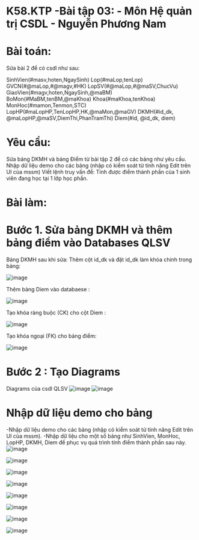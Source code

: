 # K58.KTP -Bài tập 03: - Môn Hệ quản trị CSDL - Nguyễn Phương Nam 
# Bài toán:
 Sửa bài 2 để có csdl như sau:

 SinhVien(#masv,hoten,NgaySinh)
 Lop(#maLop,tenLop)
 GVCN(#@maLop,#@magv,#HK)
 LopSV(#@maLop,#@maSV,ChucVu)
 GiaoVien(#magv,hoten,NgaySinh,@maBM)
 BoMon(#MaBM,tenBM,@maKhoa)
 Khoa(#maKhoa,tenKhoa)
 MonHoc(#mamon,Tenmon,STC)
 LopHP(#maLopHP,TenLopHP,HK,@maMon,@maGV)
 DKMH(#id_dk, @maLopHP,@maSV,DiemThi,PhanTramThi)
 Diem(#id, @id_dk, diem)
# Yêu cầu:
 Sửa bảng DKMH và bảng Điểm từ bài tập 2 để có các bảng như yêu cầu.
 Nhập dữ liệu demo cho các bảng (nhập có kiểm soát từ tính năng Edit trên UI của mssm)
 Viết lệnh truy vấn để: Tính được điểm thành phần của 1 sinh viên đang học tại 1 lớp học phần.
# Bài làm:
# Bước 1. Sửa bảng DKMH và thêm bảng điểm vào Databases QLSV
 Bảng DKMH sau khi sửa: Thêm cột id_dk và đặt id_dk làm khóa chính trong bảng:

![image](https://github.com/user-attachments/assets/0dbd0569-a687-4c94-a79b-099ba794dbe0)
 
 Thêm bảng Diem vào databaese :

![image](https://github.com/user-attachments/assets/972c9433-ef3e-4498-9399-a6e78f27f3b5)

 Tạo khóa ràng buộc (CK) cho cột Diem :

 ![image](https://github.com/user-attachments/assets/a6238766-d0c0-4c52-934f-97e1881f2315)

 Tạo khóa ngoại (FK) cho bảng điểm: 

 ![image](https://github.com/user-attachments/assets/cfc3b4d8-32b6-406a-a97d-9a59166a1607)

 # Bước 2 : Tạo Diagrams
 Diagrams của csdl QLSV
 ![image](https://github.com/user-attachments/assets/f55c74e5-8797-4b06-afb2-6496339c82e1)
 ![image](https://github.com/user-attachments/assets/44628782-0769-425e-a5af-721307137302)
 
 # Nhập dữ liệu demo cho bảng 
-Nhập dữ liệu demo cho các bảng (nhập có kiểm soát từ tính năng Edit trên UI của mssm).
-Nhập dữ liệu cho một số bảng như SinhVien, MonHoc, LopHP, DKMH, Diem để phục vụ quá trình tính điểm thành phần sau này.
![image](https://github.com/user-attachments/assets/c52c4809-a9d0-45fb-80e9-555463f0611c)

![image](https://github.com/user-attachments/assets/b2dd561c-bb59-431a-a40e-42fb3e9b46b5)

![image](https://github.com/user-attachments/assets/9e749f1f-116a-41a7-b8f0-3d0103d19820)

![image](https://github.com/user-attachments/assets/4ff6df74-ead8-4f8e-94a7-8346fe163e00)

![image](https://github.com/user-attachments/assets/92fcaac2-9028-416f-9443-648f1c65153c)

![image](https://github.com/user-attachments/assets/9be49788-d27f-4da3-96c0-8926b3366a4b)

![image](https://github.com/user-attachments/assets/e7a984eb-8222-4df9-9db8-7beca0090520)

![image](https://github.com/user-attachments/assets/3c5cc19e-0d92-4446-b9b3-6c98ac0f71bb)
